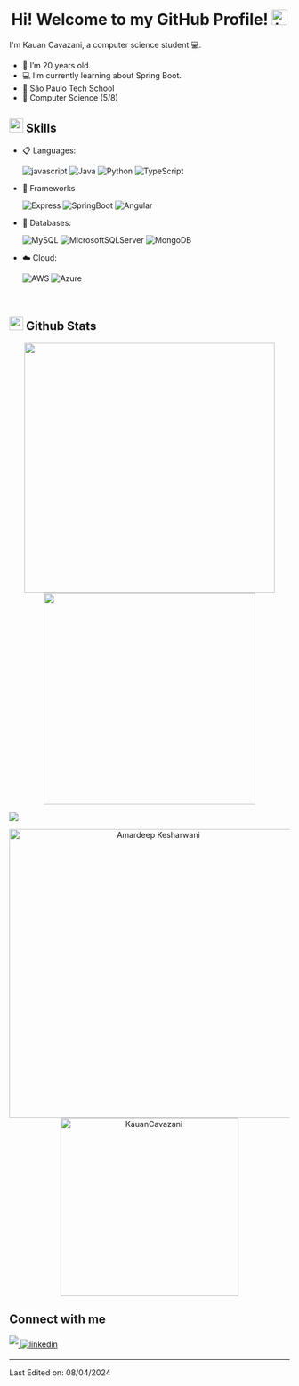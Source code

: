 <h1 align="center"> Hi! Welcome to my GitHub Profile! <img src="https://user-images.githubusercontent.com/1303154/88677602-1635ba80-d120-11ea-84d8-d263ba5fc3c0.gif" width="28px" alt="hi"></h1>

I'm Kauan Cavazani, a computer science student 💻.

- :seedling: I’m 20 years old.
- :computer: I’m currently learning about Spring Boot.
- :school: São Paulo Tech School
- :book: Computer Science (5/8)

## <img src="https://media2.giphy.com/media/QssGEmpkyEOhBCb7e1/giphy.gif?cid=ecf05e47a0n3gi1bfqntqmob8g9aid1oyj2wr3ds3mg700bl&rid=giphy.gif" width ="25"><b> Skills</b>

<p align="center">

- 📋 Languages:
    
    ![javascript](https://img.shields.io/badge/javascript%20-%23323330.svg?&style=for-the-badge&logo=javascript&logoColor=%23F7DF1E)
    ![Java](https://img.shields.io/badge/Java-ED8B00?style=for-the-badge&logo=java&logoColor=white)
    ![Python](https://img.shields.io/badge/Python-14354C?style=for-the-badge&logo=python&logoColor=white)
    ![TypeScript](https://img.shields.io/badge/typescript-%23007ACC.svg?style=for-the-badge&logo=typescript&logoColor=white)
   
- 🎨 Frameworks <br>

   ![Express](https://img.shields.io/badge/Express.js-000000?style=for-the-badge&logo=express&logoColor=white)
   ![SpringBoot](https://img.shields.io/badge/Spring-6DB33F?style=for-the-badge&logo=spring&logoColor=white)
   ![Angular](https://img.shields.io/badge/angular-%23DD0031.svg?style=for-the-badge&logo=angular&logoColor=white)
    
- 💾 Databases: <br>

    ![MySQL](https://img.shields.io/badge/MySQL-00000F?style=for-the-badge&logo=mysql&logoColor=white)
    ![MicrosoftSQLServer](https://img.shields.io/badge/Microsoft%20SQL%20Sever-CC2927?style=for-the-badge&logo=microsoft%20sql%20server&logoColor=white)
    ![MongoDB](https://img.shields.io/badge/MongoDB-%234ea94b.svg?style=for-the-badge&logo=mongodb&logoColor=white)

- ☁️ Cloud: <br>

   ![AWS](https://img.shields.io/badge/AWS-%23FF9900.svg?style=for-the-badge&logo=amazon-aws&logoColor=white)
   ![Azure](https://img.shields.io/badge/azure-%230072C6.svg?style=for-the-badge&logo=microsoftazure&logoColor=white)
    
</p>

<br> 

## <img src="https://media.giphy.com/media/iY8CRBdQXODJSCERIr/giphy.gif" width="25"> <b>Github Stats</b>


<p align="center">
<a href="https://github.com/KauanCavazani/">
  <img align="center" src="https://github-readme-stats.vercel.app/api?username=KauanCavazani&include_all_commits=true&count_private=true&show_icons=true&line_height=20&title_color=7A7ADB&icon_color=2234AE&text_color=D3D3D3&bg_color=0,000000,130F40" width="450"/>
</a>
 
<a href="https://github.com/KauanCavazani">
  <img align="center" src="https://github-readme-streak-stats.herokuapp.com/?user=KauanCavazani&theme=blueberry" width="380"/>
</a>
</p>

<img src="https://user-images.githubusercontent.com/73097560/115834477-dbab4500-a447-11eb-908a-139a6edaec5c.gif"></a>

<p align="center">
    <a href="https://github.com/KauanCavazani"><img src="https://github-profile-summary-cards.vercel.app/api/cards/profile-details?username=KauanCavazani&theme=tokyonight&hide_border=true"  width="520" alt="Amardeep Kesharwani"/></a>
<a href="https://github.com/KauanCavazani"><img src="https://github-readme-stats.vercel.app/api/top-langs?username=KauanCavazani&show_icons=true&locale=en&layout=compact&theme=tokyonight" width="320"  alt="KauanCavazani"/></a>
</p>

## Connect with me 
 <a href="#" target="_blank">
<img src="https://img.shields.io/badge/Gmail-D14836?style=for-the-badge&logo=gmail&logoColor=white"  style="margin-bottom: 5px;" />
</a>
<a href="https://www.linkedin.com/in/kauan-cavazani-brianez/" target="_blank">
<img src=https://img.shields.io/badge/linkedin-%2300acee.svg?color=405DE6&style=for-the-badge&logo=linkedin&logoColor=white alt=linkedin style="margin-bottom: 5px;" />
</a>

------

Last Edited on: 08/04/2024
